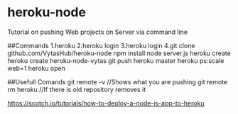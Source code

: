 # heroku-node


Tutorial on pushing Web projects on Server via command line

##Commands
1.heroku 
2.heroku login 
3.heroku login
4.git clone github.com/VytasHub/heroku-node
npm install
node server.js
heroku create
heroku create heroku-node-vytas
git push heroku master
heroku ps:scale web=1
heroku open

##Usefull Comands
git remote -v         //Shows what you are pushing 
git remote rm heroku  //If there is old repository removes it


https://scotch.io/tutorials/how-to-deploy-a-node-js-app-to-heroku


